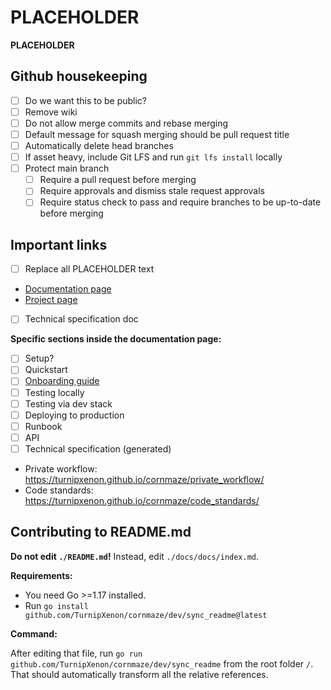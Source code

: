 # PLACEHOLDER

**PLACEHOLDER**

## Github housekeeping
- [ ] Do we want this to be public?
- [ ] Remove wiki
- [ ] Do not allow merge commits and rebase merging
- [ ] Default message for squash merging should be pull request title
- [ ] Automatically delete head branches
- [ ] If asset heavy, include Git LFS and run `git lfs install` locally
- [ ] Protect main branch
    - [ ]  Require a pull request before merging
    - [ ] Require approvals and dismiss stale request approvals
    - [ ]  Require status check to pass and require branches to be up-to-date before merging

## Important links

- [ ] Replace all PLACEHOLDER text
- [Documentation page](https://turnipxenon.github.io/PLACEHOLDER)
- [Project page](https://github.com/users/TurnipXenon/projects/8)
- [ ] Technical specification doc

**Specific sections inside the documentation page:**

- [ ] Setup?
- [ ] Quickstart
- [ ] [Onboarding guide](./onboarding.md)
- [ ] Testing locally
- [ ] Testing via dev stack
- [ ] Deploying to production
- [ ] Runbook
- [ ] API
- [ ] Technical specification (generated)
- Private workflow: https://turnipxenon.github.io/cornmaze/private_workflow/
- Code standards: https://turnipxenon.github.io/cornmaze/code_standards/

## Contributing to README.md

**Do not edit `./README.md`!** Instead, edit `./docs/docs/index.md`.

**Requirements:**

- You need Go >=1.17 installed.
- Run `go install github.com/TurnipXenon/cornmaze/dev/sync_readme@latest`

**Command:**

After editing that file, run `go run github.com/TurnipXenon/cornmaze/dev/sync_readme` from the root folder `/`. That
should automatically transform all the relative references.